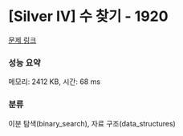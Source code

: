 # [Silver IV] 수 찾기 - 1920 

[문제 링크](https://www.acmicpc.net/problem/1920) 

### 성능 요약

메모리: 2412 KB, 시간: 68 ms

### 분류

이분 탐색(binary_search), 자료 구조(data_structures)

